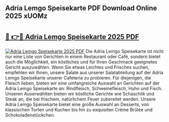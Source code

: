 ## Adria Lemgo Speisekarte PDF Download Online 2025 xUOMz

# <h2><a href="http://gc6vh0.nevu.top/?p=Adria+Lemgo+Speisekarte">🔗 👉🔴 Adria Lemgo Speisekarte 2025 PDF</a></h2>

[![Adria Lemgo Speisekarte 2025 PDF](https://i.imgur.com/dBaPXMq.png)](http://gc6vh0.nevu.top/?p=Adria+Lemgo+Speisekarte)
Die Adria Lemgo Speisekarte ist nicht nur eine Liste von Gerichten in einem Restaurant oder Café, sondern bietet auch die Möglichkeit, ein köstliches und für Ihren Geschmack geeignetes Gericht auszuwählen. Wenn Sie etwas Leichtes und Frisches suchen, empfehlen wir Ihnen, unsere Salate aus unserer Salatabteilung auf der Adria Lemgo Speisekarte unserer Cafeteria zu probieren. Für diejenigen, die Fleisch lieben, bieten wir eine umfangreiche Auswahl an Gerichten auf der Adria Lemgo Speisekarte an: Rindfleisch, Schweinefleisch, Huhn und Fisch. Unseren Auserwählten bieten wir köstliche Gerichte wie Schaschlik und Steak an, die bei frischem, natürlichem Feuer zubereitet werden. Unsere Adria Lemgo Speisekarte bietet eine große Auswahl an Desserts, von klassischen Torten und Kuchen bis hin zu exquisiten Crème Brûlée und Schokoladenstückchen.
